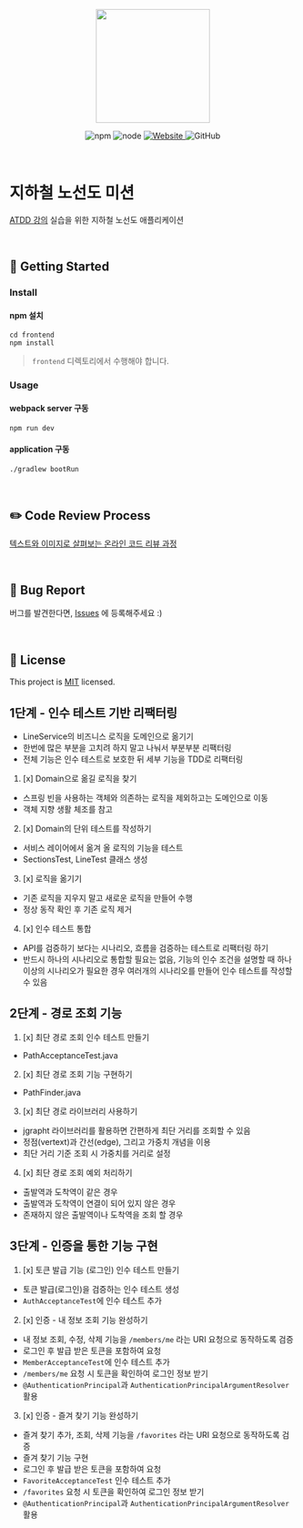 <p align="center">
    <img width="200px;" src="https://raw.githubusercontent.com/woowacourse/atdd-subway-admin-frontend/master/images/main_logo.png"/>
</p>
<p align="center">
  <img alt="npm" src="https://img.shields.io/badge/npm-6.14.15-blue">
  <img alt="node" src="https://img.shields.io/badge/node-14.18.2-blue">
  <a href="https://edu.nextstep.camp/c/R89PYi5H" alt="nextstep atdd">
    <img alt="Website" src="https://img.shields.io/website?url=https%3A%2F%2Fedu.nextstep.camp%2Fc%2FR89PYi5H">
  </a>
  <img alt="GitHub" src="https://img.shields.io/github/license/next-step/atdd-subway-admin">
</p>

<br>

# 지하철 노선도 미션
[ATDD 강의](https://edu.nextstep.camp/c/R89PYi5H) 실습을 위한 지하철 노선도 애플리케이션

<br>

## 🚀 Getting Started

### Install
#### npm 설치
```
cd frontend
npm install
```
> `frontend` 디렉토리에서 수행해야 합니다.

### Usage
#### webpack server 구동
```
npm run dev
```
#### application 구동
```
./gradlew bootRun
```
<br>

## ✏️ Code Review Process
[텍스트와 이미지로 살펴보는 온라인 코드 리뷰 과정](https://github.com/next-step/nextstep-docs/tree/master/codereview)

<br>

## 🐞 Bug Report

버그를 발견한다면, [Issues](https://github.com/next-step/atdd-subway-service/issues) 에 등록해주세요 :)

<br>

## 📝 License

This project is [MIT](https://github.com/next-step/atdd-subway-service/blob/master/LICENSE.md) licensed.


## 1단계 - 인수 테스트 기반 리팩터링

- LineService의 비즈니스 로직을 도메인으로 옮기기
- 한번에 많은 부분을 고치려 하지 말고 나눠서 부분부분 리팩터링
- 전체 기능은 인수 테스트로 보호한 뒤 세부 기능을 TDD로 리팩터링

1. [x] Domain으로 옮길 로직을 찾기
- 스프링 빈을 사용하는 객체와 의존하는 로직을 제외하고는 도메인으로 이동
- 객체 지향 생활 체조를 참고

2. [x] Domain의 단위 테스트를 작성하기
- 서비스 레이어에서 옮겨 올 로직의 기능을 테스트
- SectionsTest, LineTest 클래스 생성

3. [x] 로직을 옮기기
- 기존 로직을 지우지 말고 새로운 로직을 만들어 수행
- 정상 동작 확인 후 기존 로직 제거

4. [x] 인수 테스트 통합
- API를 검증하기 보다는 시나리오, 흐름을 검증하는 테스트로 리팩터링 하기
- 반드시 하나의 시나리오로 통합할 필요는 없음, 기능의 인수 조건을 설명할 때 하나 이상의 시나리오가 필요한 경우 여러개의 시나리오를 만들어 인수 테스트를 작성할 수 있음

## 2단계 - 경로 조회 기능

1. [x] 최단 경로 조회 인수 테스트 만들기
- PathAcceptanceTest.java

2. [x] 최단 경로 조회 기능 구현하기
- PathFinder.java

3. [x] 최단 경로 라이브러리 사용하기
- jgrapht 라이브러리를 활용하면 간편하게 최단 거리를 조회할 수 있음
- 정점(vertext)과 간선(edge), 그리고 가중치 개념을 이용
- 최단 거리 기준 조회 시 가중치를 거리로 설정

4. [x] 최단 경로 조회 예외 처리하기
- 출발역과 도착역이 같은 경우
- 출발역과 도착역이 연결이 되어 있지 않은 경우
- 존재하지 않은 출발역이나 도착역을 조회 할 경우

## 3단계 - 인증을 통한 기능 구현

1. [x] 토큰 발급 기능 (로그인) 인수 테스트 만들기
- 토큰 발급(로그인)을 검증하는 인수 테스트 생성
- `AuthAcceptanceTest`에 인수 테스트 추가

2. [x] 인증 - 내 정보 조회 기능 완성하기
- 내 정보 조회, 수정, 삭제 기능을 `/members/me` 라는 URI 요청으로 동작하도록 검증
- 로그인 후 발급 받은 토큰을 포함하여 요청
- `MemberAcceptanceTest`에 인수 테스트 추가
- `/members/me` 요청 시 토큰을 확인하여 로그인 정보 받기
- `@AuthenticationPrincipal`과 `AuthenticationPrincipalArgumentResolver` 활용

3. [x] 인증 - 즐겨 찾기 기능 완성하기
- 즐겨 찾기 추가, 조회, 삭제 기능을 `/favorites` 라는 URI 요청으로 동작하도록 검증
- 즐겨 찾기 기능 구현
- 로그인 후 발급 받은 토큰을 포함하여 요청
- `FavoriteAcceptanceTest` 인수 테스트 추가
- `/favorites` 요청 시 토큰을 확인하여 로그인 정보 받기
- `@AuthenticationPrincipal`과 `AuthenticationPrincipalArgumentResolver` 활용

